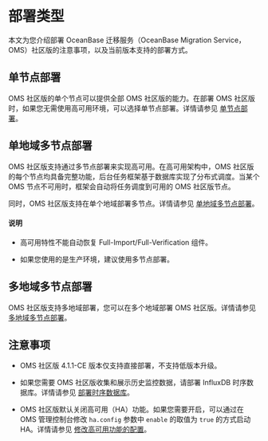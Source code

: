 # 部署类型

本文为您介绍部署 OceanBase 迁移服务（OceanBase Migration Service，OMS）社区版的注意事项，以及当前版本支持的部署方式。

## 单节点部署

OMS 社区版的单个节点可以提供全部 OMS 社区版的能力。在部署 OMS 社区版时，如果您无需使用高可用环境，可以选择单节点部署。详情请参见 [单节点部署](../400.deployment-guide/500.deploy-oms-on-a-single-node.md)。

## 单地域多节点部署

OMS 社区版支持通过多节点部署来实现高可用。在高可用架构中，OMS 社区版的每个节点均具备完整功能，后台任务框架基于数据库实现了分布式调度。当某个 OMS 节点不可用时，框架会自动将任务调度到可用的 OMS 社区版节点。

同时，OMS 社区版支持在单个地域部署多节点。详情请参见 [单地域多节点部署](../400.deployment-guide/600.deploy-oms-on-multiple-nodes-in-a-single-region.md)。

  <main id="notice" type='explain'>
    <h4>说明</h4>
    <ul>
    <li>
    <p>高可用特性不能自动恢复 Full-Import/Full-Verification 组件。</p>
    </li>
    <li>
    <p>如果您使用的是生产环境，建议使用多节点部署。</p>
    </li>
    </ul>
  </main>

## 多地域多节点部署

OMS 社区版支持多地域部署，您可以在多个地域部署 OMS 社区版。详情请参见 [多地域多节点部署](../400.deployment-guide/700.deploy-oms-on-multiple-nodes-in-multiple-regions.md)。

## 注意事项

* OMS 社区版 4.1.1-CE 版本仅支持直接部署，不支持低版本升级。

* 如果您需要 OMS 社区版收集和展示历史监控数据，请部署 InfluxDB 时序数据库。详情请参见 [部署时序数据库](../400.deployment-guide/1000.deploy-a-time-series-database.md)。

* OMS 社区版默认关闭高可用（HA）功能。如果您需要开启，可以通过在 OMS 管理控制台修改 `ha.config` 参数中 `enable` 的取值为 `true` 的方式启动 HA。详情请参见 [修改高可用功能的配置](../1000.system-management/400.system-parameters/200.modify-ha-configurations.md)。
